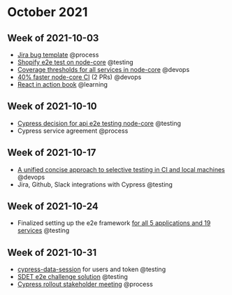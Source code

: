 # October 2021

## Week of 2021-10-03

- [Jira bug template](https://helloextend.atlassian.net/browse/TESTING-80) @process
- [Shopify e2e test on node-core](https://github.com/helloextend/node-core/pull/5760) @testing
- [Coverage thresholds for all services in node-core](https://github.com/helloextend/node-core/pull/5830) @devops
- [40% faster node-core CI](https://github.com/helloextend/node-core/pull/5821) (2 PRs) @devops
- [React in action book](https://www.manning.com/books/react-in-action) @learning

## Week of 2021-10-10

- [Cypress decision for api e2e testing node-core](https://github.com/helloextend/node-core/pull/5879) @testing
- Cypress service agreement @process

## Week of 2021-10-17

- [A unified concise approach to selective testing in CI and local machines](https://dev.to/muratkeremozcan/the-32-ways-of-selective-testing-with-cypress-a-unified-concise-approach-to-selective-testing-in-ci-and-local-machines-1c19) @devops
- Jira, Github, Slack integrations with Cypress @testing

## Week of 2021-10-24

- Finalized setting up the e2e framework [for all 5 applications and 19 services](https://dashboard.cypress.io/organizations/8304bc37-fa4d-4d3e-b11c-d8cc881b1591/projects) @testing

## Week of 2021-10-31

- [cypress-data-session](https://github.com/helloextend/node-core/pull/6159) for users and token @testing
- [SDET e2e challenge solution](https://github.com/helloextend/e2e-challenge-murat) @testing
- [Cypress rollout stakeholder meeting](https://mail.google.com/mail/u/0/#imp/FMfcgzGlkjdkBlfMGCwcDgjpDvNhRxWL?projector=1) @process
